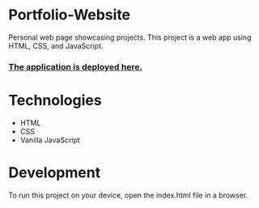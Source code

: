 # Portfolio-Website
Personal web page showcasing projects. This project is a web app using HTML, CSS, and JavaScript.

### [The application is deployed here.](https://willcrone11.github.io/portfolio-website/)


# Technologies
* HTML
* CSS
* Vanilla JavaScript

# Development
To run this project on your device, open the index.html file in a browser.
